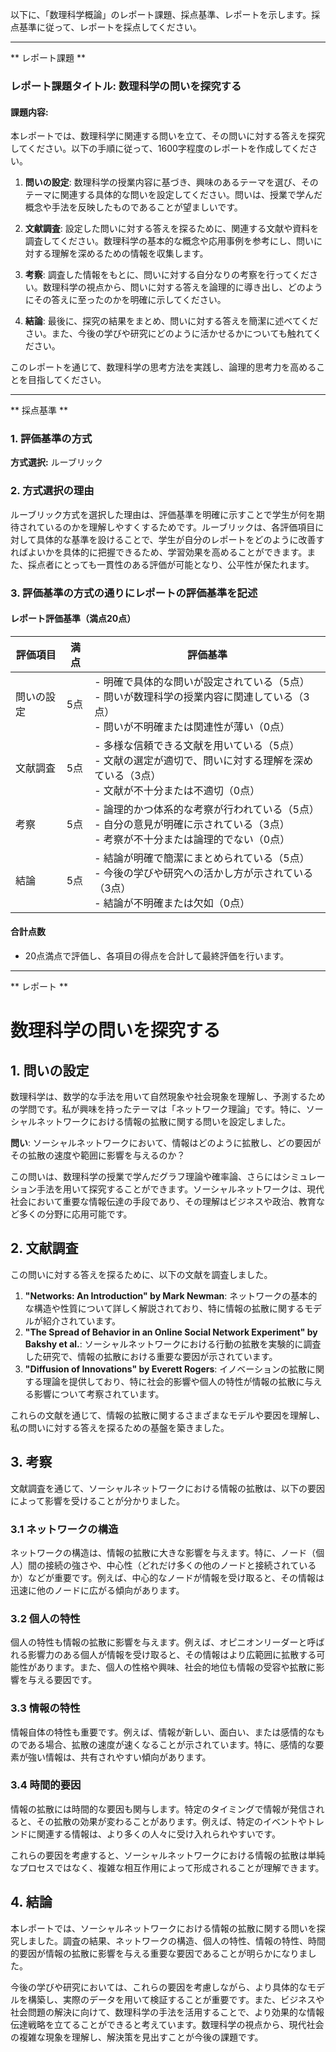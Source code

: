 以下に、「数理科学概論」のレポート課題、採点基準、レポートを示します。採点基準に従って、レポートを採点してください。

---------------------------------------
** レポート課題 **

### レポート課題タイトル: 数理科学の問いを探究する

#### 課題内容:
本レポートでは、数理科学に関連する問いを立て、その問いに対する答えを探究してください。以下の手順に従って、1600字程度のレポートを作成してください。

1. **問いの設定**: 数理科学の授業内容に基づき、興味のあるテーマを選び、そのテーマに関連する具体的な問いを設定してください。問いは、授業で学んだ概念や手法を反映したものであることが望ましいです。

2. **文献調査**: 設定した問いに対する答えを探るために、関連する文献や資料を調査してください。数理科学の基本的な概念や応用事例を参考にし、問いに対する理解を深めるための情報を収集します。

3. **考察**: 調査した情報をもとに、問いに対する自分なりの考察を行ってください。数理科学の視点から、問いに対する答えを論理的に導き出し、どのようにその答えに至ったのかを明確に示してください。

4. **結論**: 最後に、探究の結果をまとめ、問いに対する答えを簡潔に述べてください。また、今後の学びや研究にどのように活かせるかについても触れてください。

このレポートを通じて、数理科学の思考方法を実践し、論理的思考力を高めることを目指してください。

---------------------------------------
** 採点基準 **

### 1. 評価基準の方式
**方式選択:** ルーブリック

### 2. 方式選択の理由
ルーブリック方式を選択した理由は、評価基準を明確に示すことで学生が何を期待されているのかを理解しやすくするためです。ルーブリックは、各評価項目に対して具体的な基準を設けることで、学生が自分のレポートをどのように改善すればよいかを具体的に把握できるため、学習効果を高めることができます。また、採点者にとっても一貫性のある評価が可能となり、公平性が保たれます。

### 3. 評価基準の方式の通りにレポートの評価基準を記述

#### レポート評価基準（満点20点）

| 評価項目         | 満点 | 評価基準                                                                                     |
|------------------|------|----------------------------------------------------------------------------------------------|
| 問いの設定       | 5点  | - 明確で具体的な問いが設定されている（5点）<br>- 問いが数理科学の授業内容に関連している（3点）<br>- 問いが不明確または関連性が薄い（0点） |
| 文献調査         | 5点  | - 多様な信頼できる文献を用いている（5点）<br>- 文献の選定が適切で、問いに対する理解を深めている（3点）<br>- 文献が不十分または不適切（0点） |
| 考察             | 5点  | - 論理的かつ体系的な考察が行われている（5点）<br>- 自分の意見が明確に示されている（3点）<br>- 考察が不十分または論理的でない（0点） |
| 結論             | 5点  | - 結論が明確で簡潔にまとめられている（5点）<br>- 今後の学びや研究への活かし方が示されている（3点）<br>- 結論が不明確または欠如（0点） |

#### 合計点数
- 20点満点で評価し、各項目の得点を合計して最終評価を行います。

---------------------------------------
** レポート **
# 数理科学の問いを探究する

## 1. 問いの設定

数理科学は、数学的な手法を用いて自然現象や社会現象を理解し、予測するための学問です。私が興味を持ったテーマは「ネットワーク理論」です。特に、ソーシャルネットワークにおける情報の拡散に関する問いを設定しました。

**問い**: ソーシャルネットワークにおいて、情報はどのように拡散し、どの要因がその拡散の速度や範囲に影響を与えるのか？

この問いは、数理科学の授業で学んだグラフ理論や確率論、さらにはシミュレーション手法を用いて探究することができます。ソーシャルネットワークは、現代社会において重要な情報伝達の手段であり、その理解はビジネスや政治、教育など多くの分野に応用可能です。

## 2. 文献調査

この問いに対する答えを探るために、以下の文献を調査しました。

1. **"Networks: An Introduction" by Mark Newman**: ネットワークの基本的な構造や性質について詳しく解説されており、特に情報の拡散に関するモデルが紹介されています。
2. **"The Spread of Behavior in an Online Social Network Experiment" by Bakshy et al.**: ソーシャルネットワークにおける行動の拡散を実験的に調査した研究で、情報の拡散における重要な要因が示されています。
3. **"Diffusion of Innovations" by Everett Rogers**: イノベーションの拡散に関する理論を提供しており、特に社会的影響や個人の特性が情報の拡散に与える影響について考察されています。

これらの文献を通じて、情報の拡散に関するさまざまなモデルや要因を理解し、私の問いに対する答えを探るための基盤を築きました。

## 3. 考察

文献調査を通じて、ソーシャルネットワークにおける情報の拡散は、以下の要因によって影響を受けることが分かりました。

### 3.1 ネットワークの構造

ネットワークの構造は、情報の拡散に大きな影響を与えます。特に、ノード（個人）間の接続の強さや、中心性（どれだけ多くの他のノードと接続されているか）などが重要です。例えば、中心的なノードが情報を受け取ると、その情報は迅速に他のノードに広がる傾向があります。

### 3.2 個人の特性

個人の特性も情報の拡散に影響を与えます。例えば、オピニオンリーダーと呼ばれる影響力のある個人が情報を受け取ると、その情報はより広範囲に拡散する可能性があります。また、個人の性格や興味、社会的地位も情報の受容や拡散に影響を与える要因です。

### 3.3 情報の特性

情報自体の特性も重要です。例えば、情報が新しい、面白い、または感情的なものである場合、拡散の速度が速くなることが示されています。特に、感情的な要素が強い情報は、共有されやすい傾向があります。

### 3.4 時間的要因

情報の拡散には時間的な要因も関与します。特定のタイミングで情報が発信されると、その拡散の効果が変わることがあります。例えば、特定のイベントやトレンドに関連する情報は、より多くの人々に受け入れられやすいです。

これらの要因を考慮すると、ソーシャルネットワークにおける情報の拡散は単純なプロセスではなく、複雑な相互作用によって形成されることが理解できます。

## 4. 結論

本レポートでは、ソーシャルネットワークにおける情報の拡散に関する問いを探究しました。調査の結果、ネットワークの構造、個人の特性、情報の特性、時間的要因が情報の拡散に影響を与える重要な要因であることが明らかになりました。

今後の学びや研究においては、これらの要因を考慮しながら、より具体的なモデルを構築し、実際のデータを用いて検証することが重要です。また、ビジネスや社会問題の解決に向けて、数理科学の手法を活用することで、より効果的な情報伝達戦略を立てることができると考えています。数理科学の視点から、現代社会の複雑な現象を理解し、解決策を見出すことが今後の課題です。

